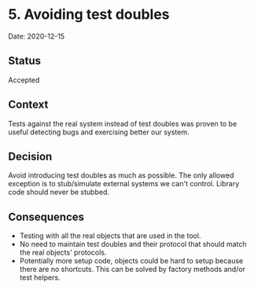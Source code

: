 # 5. Avoiding test doubles

Date: 2020-12-15

## Status

Accepted

## Context

Tests against the real system instead of test doubles was proven to be useful detecting bugs and exercising better our
system.

## Decision

Avoid introducing test doubles as much as possible. The only allowed exception is to stub/simulate external systems we
can't control. Library code should never be stubbed.

## Consequences

- Testing with all the real objects that are used in the tool.
- No need to maintain test doubles and their protocol that should match the real objects' protocols.
- Potentially more setup code, objects could be hard to setup because there are no shortcuts. This can be solved by
factory methods and/or test helpers.
